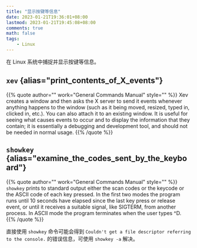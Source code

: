 ```yaml
---
title: "显示按键等信息"
date: 2023-01-21T19:36:01+08:00
lastmod: 2023-01-21T19:45:08+08:00
comments: true
math: false
tags:
    - Linux
---
```


在 Linux 系统中捕捉并显示按键等信息。

<!--more-->

## `xev` {alias="print\_contents\_of\_X\_events"}

{{% quote author="" work="General Commands Manual" style="" %}}
Xev creates a window and then asks the X server to send it events whenever anything happens to the window (such as it being moved, resized, typed in, clicked in, etc.). You can also attach it to an existing window. It is useful for seeing what causes events to occur and to display the information that they contain; it is essentially a debugging and development tool, and should not be needed in normal usage.
{{% /quote %}}

## `showkey` {alias="examine\_the\_codes\_sent\_by\_the\_keyboard"}

{{% quote author="" work="General Commands Manual" style="" %}}
`showkey` prints to standard output either the scan codes or the keycode or the ASCII code of each key pressed. In the first two modes the program runs until 10 seconds have elapsed since the last key press or release event, or until it receives a suitable signal, like SIGTERM, from another process. In ASCII mode the program terminates when the user types \^D.
{{% /quote %}}

直接使用 `showkey` 命令可能会得到 `Couldn't get a file descriptor referring to the console.` 的错误信息，可使用 `showkey -a` 解决。
